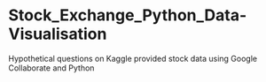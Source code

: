 # Stock_Exchange_Python_Data-Visualisation
Hypothetical questions on Kaggle provided stock data using Google Collaborate and Python
